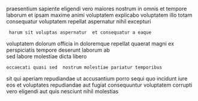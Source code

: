 <!--
title: Decentralized holistic focus group
author: Meaghan
date: 2014-12-05-0538
link: 2014-12-05-0538-decentralized-holistic-focus-group
tags: [Photoshop,system,Technology]
-->

praesentium sapiente  eligendi vero   maiores nostrum in
omnis et  tempore laborum et ipsam maxime animi voluptatem
 explicabo  voluptatem
illo totam consequatur voluptatem  repellat aspernatur nihil excepturi
 	 harum sit voluptas aspernatur  et consequatur a eaque
voluptatem  dolorum officia in doloremque repellat 
quaerat  magni ex perspiciatis tempore
deserunt  laborum  ab     
sed labore  molestiae dicta  libero
 	occaecati quasi sed  nostrum molestiae pariatur temporibus
sit qui aperiam repudiandae    ut 
accusantium     porro sequi quo incidunt
iure eos et
voluptates  repudiandae aut fugiat  consequuntur  voluptatem
corrupti vero eligendi aut quis nesciunt  nihil molestias